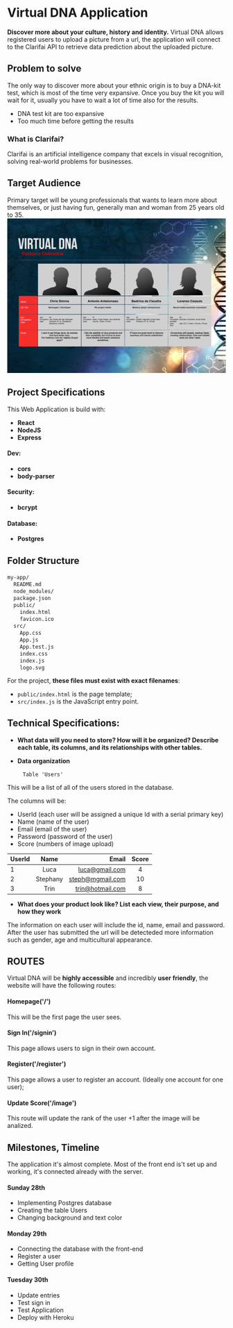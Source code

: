 # **Virtual DNA** Application
__Discover more about your culture, history and identity.__
Virtual DNA allows registered users to upload a picture from a url, the application 
will connect to the Clarifai API to retrieve data prediction about the uploaded picture.

## Problem to solve
The only way to discover more about your ethnic origin is to buy a DNA-kit test, which is most of the time very expansive. Once you buy the kit you will wait for it, usually you have to wait a lot of time also for the results.

* DNA test kit are too expansive
* Too much time before getting the results

### What is **Clarifai**? 
Clarifai is an artificial intelligence company that excels in visual recognition, solving real-world problems for businesses.

## Target Audience
Primary target will be young professionals that wants to learn more about themselves, or just having fun, generally man and woman from 25 years old to 35.
![](./src/img/personas-min.jpg) 

## Project Specifications
This Web Application is build with:
- **React** 
- **NodeJS** 
- **Express** 

#### Dev:
- **cors**
- **body-parser**

#### Security:
- **bcrypt** 

#### Database:
- **Postgres**

## Folder Structure
```
my-app/
  README.md
  node_modules/
  package.json
  public/
    index.html
    favicon.ico
  src/
    App.css
    App.js
    App.test.js
    index.css
    index.js
    logo.svg
```

For the project, **these files must exist with exact filenames**:

* `public/index.html` is the page template;
* `src/index.js` is the JavaScript entry point.


## Technical Specifications:
- __What data will you need to store? How will it be organized? Describe each
table, its columns, and its relationships with other tables.__

- **Data organization**
```
     Table 'Users'
```

This will be a list of all of the users stored in the database.

The columns will be:
- UserId (each user will be assigned a unique Id with a serial primary key)
- Name (name of the user)
- Email (email of the user)
- Password (password of the user)
- Score (numbers of image upload)


|   UserId   |        Name       |          Email              |      Score     |
|------------|:-----------------:|----------------------------:|:--------------:|
|     1      |           Luca    |            luca@gmail.com   |         4      |
|     2      |       Stephany    |          steph@mgmail.com   |        10      |
|     3      |           Trin    |          trin@hotmail.com   |         8      |


- __What does your product look like? List each view, their purpose, and how they work__

The information on each user will include the id, name, email and password. After the user has submitted the url will be detecteded more information such as gender, age and multicultural appearance.

## **ROUTES**
Virtual DNA will be __highly accessible__ and incredibly __user friendly__, the
website will have the following routes:

#### Homepage('/')
This will be the first page the user sees.

#### Sign In('/signin')
This page allows users to sign in their own account.

#### Register('/register')
This page allows a user to register an account. (Ideally one account for one user);

#### Update Score('/image')
This route will update the rank of the user +1 after the image will be analized.

## **Milestones, Timeline**
The application it's almost complete. Most of the front end is't set up and 
working, it's connected already with the server.

#### Sunday 28th 
- Implementing Postgres database 
- Creating the table Users
- Changing background and text color 

#### Monday 29th
- Connecting the database with the front-end
- Register a user
- Getting User profile 

#### Tuesday 30th 
- Update entries 
- Test sign in 
- Test Application
- Deploy with Heroku 

